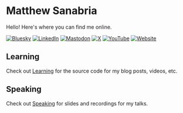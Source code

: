 # Matthew Sanabria

Hello! Here's where you can find me online.

[![Bluesky][bluesky-badge]][bluesky-link]
[![LinkedIn][linkedin-badge]][linkedin-link]
[![Mastodon][mastodon-badge]][mastodon-link]
[![X][x-badge]][x-link]
[![YouTube][youtube-badge]][youtube-link]
[![Website][website-badge]][website-link]

## Learning

Check out [Learning](learning) for the source code for my blog posts, videos,
etc.

## Speaking

Check out [Speaking](speaking) for slides and recordings for my talks.

[bluesky-badge]: https://img.shields.io/badge/Bluesky-%230285FF?style=for-the-badge&logo=bluesky&logoColor=%23FFFFFF
[bluesky-link]: https://bsky.app/profile/matthewsanabria.dev
[linkedin-badge]: https://img.shields.io/badge/LinkedIn-%230A66C2?style=for-the-badge&logo=linkedin&logoColor=%23FFFFFF
[linkedin-link]: https://www.linkedin.com/in/sudomateo/
[mastodon-badge]: https://img.shields.io/badge/Mastodon-%236364FF?style=for-the-badge&logo=mastodon&logoColor=%23FFFFFF
[mastodon-link]: https://mastodon.online/@sudomateo
[website-badge]: https://img.shields.io/badge/Website-%23202020?style=for-the-badge&logoColor=%23FFFFFF
[website-link]: https://matthewsanabria.dev
[x-badge]: https://img.shields.io/badge/X-%23000000?style=for-the-badge&logo=x&logoColor=%23FFFFFF
[x-link]: https://x.com/sudomateo
[youtube-badge]: https://img.shields.io/badge/YouTube-%23FF0000?style=for-the-badge&logo=youtube&logoColor=%23FFFFFF
[youtube-link]: https://www.youtube.com/@sudomateo
